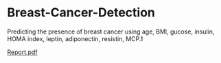 # Breast-Cancer-Detection
Predicting the presence of breast cancer using age, BMl, gucose, insulin, HOMA index, leptin, adiponectin, resistin, MCP.1


[Report.pdf](https://github.com/AleksandraPetrovic00/Breast-Cancer-Detection/files/12359624/IzvestajAleksandraNadja.pdf)
